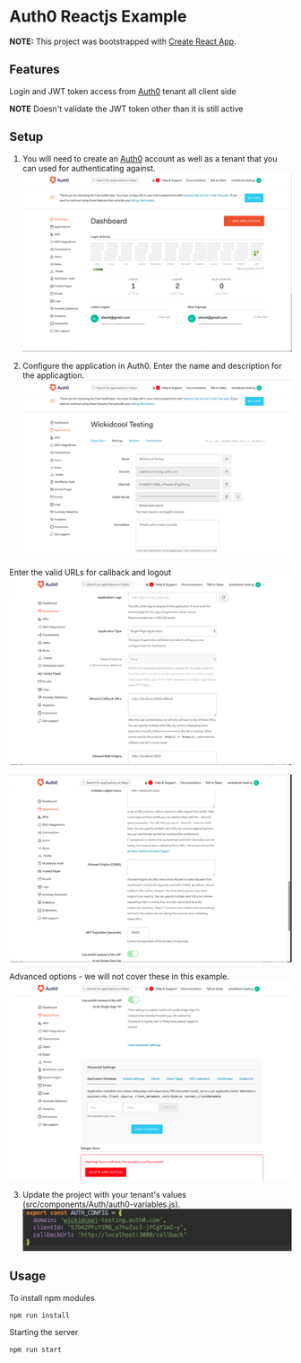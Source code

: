 # Auth0 Reactjs Example

**NOTE:** This project was bootstrapped with [Create React App](https://github.com/facebookincubator/create-react-app).

## Features
Login and JWT token access from [Auth0](http://auth0.com) tenant all client side

**NOTE** Doesn't validate the JWT token other than it is still active

## Setup
1. You will need to create an [Auth0](http://auth0.com) account as well as a tenant that you can used for authenticating against.
![alt text](./docs/auth0-tenant-dashboard.png "Auth0 Tenant Dashboard")

2. Configure the application in Auth0.
Enter the name and description for the applicagtion.
![alt text](./docs/auth0-application-setup1.png "Auth0 Tenant Dashboard")

Enter the valid URLs for callback and logout
![alt text](./docs/auth0-application-setup2.png "Auth0 Tenant Dashboard")

![alt text](./docs/auth0-application-setup3.png "Auth0 Tenant Dashboard")

Advanced options - we will not cover these in this example.
![alt text](./docs/auth0-application-setup4.png "Auth0 Tenant Dashboard")

3. Update the project with your tenant's values (src/components/Auth/auth0-variables.js).
![alt text](./docs/application-variables.png "Auth0 Tenant Dashboard")

## Usage

To install npm modules
```
npm run install
```

Starting the server
```bash
npm run start
```